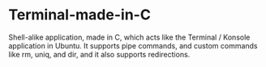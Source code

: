 # Terminal-made-in-C
Shell-alike application, made in C, which acts like the Terminal / Konsole application in Ubuntu. It supports pipe commands, and custom commands like rm, uniq, and dir, and it also supports redirections.

